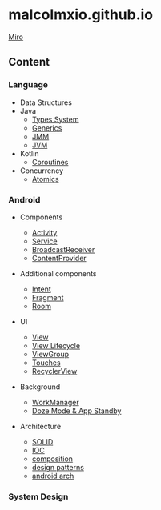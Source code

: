 # malcolmxio.github.io

[Miro](https://miro.com/app/board/uXjVMgkdxiA=/?share_link_id=323672343019)

## Content

### Language

- Data Structures
- Java
  - [Types System](/language/java/types_system/types_system.md)
  - [Generics](/language/java/generics/generics.md)
  - [JMM](/language/java/jmm/jmm.md)
  - [JVM](language/java/jvm/jvm.md#jvm)
- Kotlin
  - [Coroutines](language/java/coroutines/coroutines.md#coroutines)
- Concurrency
  - [Atomics](language/java/atomics/atomics.md#atomics)

### Android

- Components
  - [Activity](android/components/components.md#activity)
  - [Service](android/components/components.md#service)
  - [BroadcastReceiver](android/components/components.md#broadcastreceiver)
  - [ContentProvider](android/content_provider/content_provider.md#content-provider)

- Additional components
  - [Intent](android/components/components.md#intent)
  - [Fragment](android/components/components.md#fragment)
  - [Room](android/data/data_storage.md#субд)

- UI
  - [View](android/view/view.md#view)
  - [View Lifecycle](android/view/view.md#view-lifecycle)
  - [ViewGroup](android/view/view.md#viewgroup)
  - [Touches](android/view/view.md#touches)
  - [RecyclerView](android/view/view.md#recyclerview)

- Background
  - [WorkManager](android/components/components.md#workmanager)
  - [Doze Mode & App Standby](android/components/components.md#doze-mode--standby)

- Architecture
  - [SOLID](android/architecture/arch.md#solid)
  - [IOC](android/architecture/arch.md#inversion-of-control)
  - [composition](android/architecture/arch.md#composition-over-inheritance)
  - [design patterns](android/architecture/arch.md#design-patterns)
  - [android arch](android/architecture/arch.md#android-arch)

### System Design
